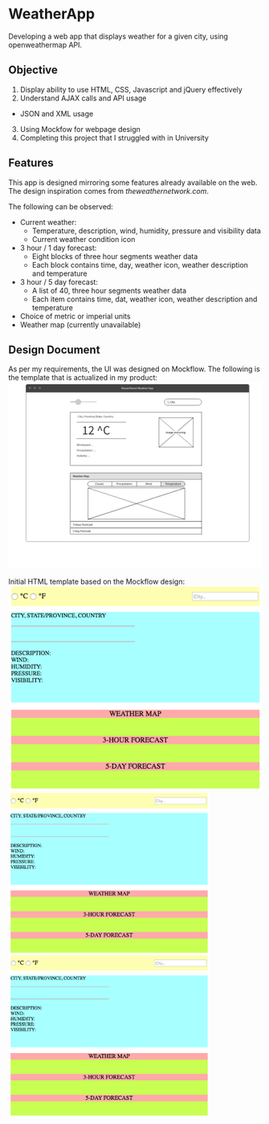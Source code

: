 # WeatherApp
Developing a web app that displays weather for a given city, using openweathermap API.

## Objective
1. Display ability to use HTML, CSS, Javascript and jQuery effectively
2. Understand AJAX calls and API usage
  * JSON and XML usage
3. Using Mockfow for webpage design
4. Completing this project that I struggled with in University

## Features
This app is designed mirroring some features already available on the web. The design inspiration comes from _theweathernetwork.com_. 

The following can be observed:
* Current weather:
  * Temperature, description, wind, humidity, pressure and visibility data
  * Current weather condition icon
* 3 hour / 1 day forecast:
  * Eight blocks of three hour segments weather data
  * Each block contains time, day, weather icon, weather description and temperature
* 3 hour / 5 day forecast:
  * A list of 40, three hour segments weather data
  * Each item contains time, dat, weather icon, weather description and temperature
* Choice of metric or imperial units
* Weather map (currently unavailable)


## Design Document
As per my requirements, the UI was designed on Mockflow. The following is the template that is actualized in my product:
![Design Template](images/weatherAppTemplate_v2.png)

Initial HTML template based on the Mockflow design:
![HTML Template](images/weatherAppHTMLtemplate_v2.png)
<img width="400px" src="images/weatherAppHTMLtemplate_v2.png" align="center"><img width="400px" src="images/weatherAppHTMLtemplate_v2.png" align="center">
